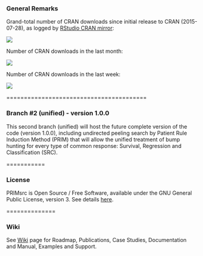 ### General Remarks

Grand-total number of CRAN downloads since initial release to CRAN (2015-07-28), 
as logged by [RStudio CRAN mirror](http://cran-logs.rstudio.com/):

[![](http://cranlogs.r-pkg.org/badges/grand-total/PRIMsrc)](http://cran.rstudio.com/web/packages/PRIMsrc/index.html)

Number of CRAN downloads in the last month:

[![](http://cranlogs.r-pkg.org/badges/last-month/PRIMsrc)](http://cran.rstudio.com/web/packages/PRIMsrc/index.html)

Number of CRAN downloads in the last week:

[![](http://cranlogs.r-pkg.org/badges/last-week/PRIMsrc)](http://cran.rstudio.com/web/packages/PRIMsrc/index.html)

========================================
### Branch #2  (unified) - version 1.0.0

This second branch (unified) will host the future complete version of the code (version 1.0.0), including undirected peeling search by Patient Rule Induction Method (PRIM) 
that will allow the unified treatment of bump hunting for every type of common response: Survival, Regression and Classification (SRC).


===========
### License

PRIMsrc is Open Source / Free Software, available under the GNU General Public License, version 3. 
See details [here](https://github.com/jedazard/PRIMsrc/blob/unified/LICENSE).


==============
### Wiki

See [Wiki](https://github.com/jedazard/PRIMsrc/wiki) page for Roadmap, Publications, Case Studies, Documentation and Manual, Examples and Support.

